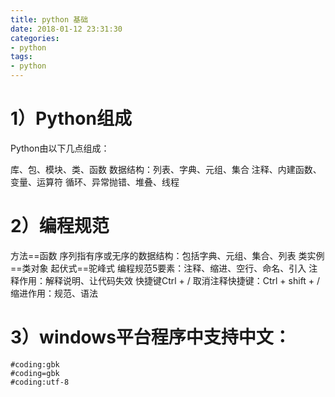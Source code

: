 ```yaml
---
title: python 基础
date: 2018-01-12 23:31:30
categories:
- python
tags:
- python
---
```



# 1）Python组成


Python由以下几点组成：

库、包、模块、类、函数
数据结构：列表、字典、元组、集合
注释、内建函数、变量、运算符
循环、异常抛错、堆叠、线程        

# 2）编程规范 


方法==函数
序列指有序或无序的数据结构：包括字典、元组、集合、列表
类实例==类对象
起伏式==驼峰式
编程规范5要素：注释、缩进、空行、命名、引入
注释作用：解释说明、让代码失效  快捷键Ctrl + /    取消注释快捷键：Ctrl + shift + /
缩进作用：规范、语法

# 3）windows平台程序中支持中文：

```
#coding:gbk
#coding=gbk
#coding:utf-8
```


